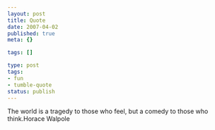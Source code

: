 ```yaml
---
layout: post
title: Quote
date: 2007-04-02
published: true
meta: {}

tags: []

type: post
tags:
- fun
- tumble-quote
status: publish
---
```

<!-- blockquote  -->The world is a tragedy to those who feel, but a comedy to those who think.<!-- endblockquote  -->Horace Walpole
